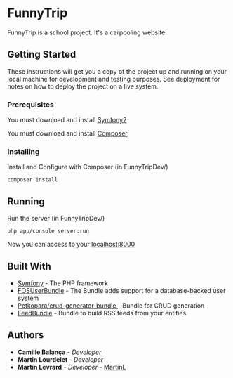 # FunnyTrip

FunnyTrip is a school project. It's a carpooling website.

## Getting Started

These instructions will get you a copy of the project up and running on your local machine for development and testing purposes. See deployment for notes on how to deploy the project on a live system.

### Prerequisites

You must download and install [Symfony2](https://symfony.com/doc/current/setup.html)

You must download and install [Composer](https://getcomposer.org/download/)


### Installing

Install and Configure with Composer (in FunnyTripDev/)

```
composer install
```

## Running

Run the server (in FunnyTripDev/)

```
php app/console server:run
```

Now you can access to your [localhost:8000](http://localhost:8000)

## Built With

* [Symfony](https://symfony.com/) - The PHP framework
* [FOSUserBundle](https://github.com/FriendsOfSymfony/FOSUserBundle/) - The Bundle adds support for a database-backed user system
* [Petkopara/crud-generator-bundle ](https://packagist.org/packages/petkopara/crud-generator-bundle) - Bundle for CRUD generation
* [FeedBundle](https://github.com/eko/FeedBundle) - Bundle to build RSS feeds from your entities

## Authors

* **Camille Balança**   - *Developer*
* **Martin Lourdelet**  - *Developer*
* **Martin Levrard**    - *Developer* - [MartinL](https://github.com/Martinus72)
